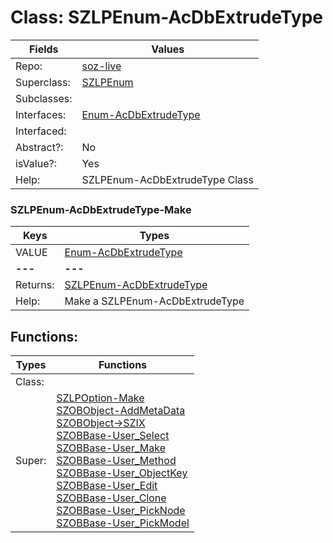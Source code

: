 
# Class:	SZLPEnum-AcDbExtrudeType

| Fields | Values |
| --------- | --------- |
| Repo: | [soz-live](/repos/soz-live.html) |
| Superclass: | [SZLPEnum](SZLPEnum.html) |
| Subclasses: |  |
| Interfaces: | [Enum-AcDbExtrudeType](Enum-AcDbExtrudeType.html) |
| Interfaced: |  |
| Abstract?: | No |
| isValue?: | Yes |
| Help: | SZLPEnum-AcDbExtrudeType Class |

### SZLPEnum-AcDbExtrudeType-Make

| Keys | Types |
| --------- | --------- |
| VALUE | [Enum-AcDbExtrudeType](Enum-AcDbExtrudeType.html) |
| **---** | **---** |
| Returns: | [SZLPEnum-AcDbExtrudeType](SZLPEnum-AcDbExtrudeType.html) |
| Help: | Make a SZLPEnum-AcDbExtrudeType |


## Functions:

| Types | Functions |
| --------- | --------- |
| Class: |  |
| Super: | [SZLPOption-Make](SZLPOption.html) <br> [SZOBObject-AddMetaData](SZOBObject.html) <br> [SZOBObject->SZIX](SZOBObject.html) <br> [SZOBBase-User_Select](SZOBBase.html) <br> [SZOBBase-User_Make](SZOBBase.html) <br> [SZOBBase-User_Method](SZOBBase.html) <br> [SZOBBase-User_ObjectKey](SZOBBase.html) <br> [SZOBBase-User_Edit](SZOBBase.html) <br> [SZOBBase-User_Clone](SZOBBase.html) <br> [SZOBBase-User_PickNode](SZOBBase.html) <br> [SZOBBase-User_PickModel](SZOBBase.html) |


